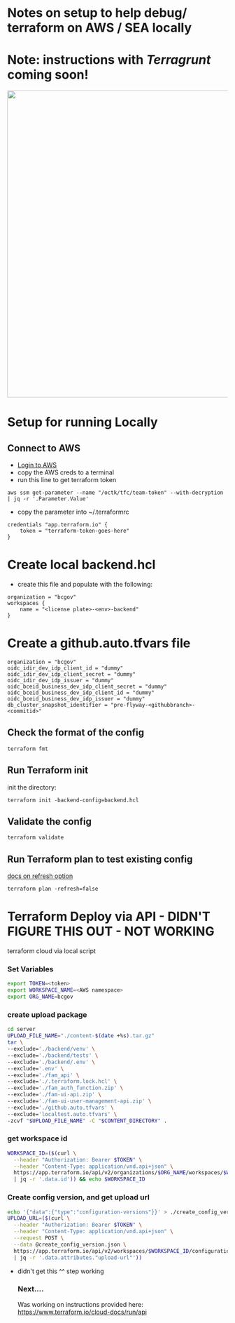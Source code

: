 # Notes on setup to help debug/ terraform on AWS / SEA locally

# Note: instructions with *Terragrunt* coming soon!

<img src="https://lh3.googleusercontent.com/pw/AL9nZEUdGiRiLkDzqzut5LaPh7wE7yhuJtqLB4X_ofDBR329pgzUnL-FMAHUC1pYIRX9NUOcJPW-mROg9KK0NYkptnZMtlkO0T-XmdeyWixD9cN4uSDThxhEWrmEDs5HgEdRvnet0KtS-lK30HsuuIWElHFGSQ=w1300-h732-no?authuser=0" width="700px">

# Setup for running Locally

## Connect to AWS

* [Login to AWS](https://oidc.gov.bc.ca/auth/realms/umafubc9/protocol/saml/clients/amazon-aws)
* copy the AWS creds to a terminal
* run this line to get terraform token

`aws ssm get-parameter --name "/octk/tfc/team-token" --with-decryption | jq -r '.Parameter.Value'`

* copy the parameter into ~/.terraformrc

```
credentials "app.terraform.io" {
    token = "terraform-token-goes-here"
}
```

# Create local backend.hcl

* create this file and populate with the following:
```
organization = "bcgov"
workspaces {
    name = "<license plate>-<env>-backend"
}
```

# Create a github.auto.tfvars file

```
organization = "bcgov"
oidc_idir_dev_idp_client_id = "dummy"
oidc_idir_dev_idp_client_secret = "dummy"
oidc_idir_dev_idp_issuer = "dummy"
oidc_bceid_business_dev_idp_client_secret = "dummy"
oidc_bceid_business_dev_idp_client_id = "dummy"
oidc_bceid_business_dev_idp_issuer = "dummy"
db_cluster_snapshot_identifier = "pre-flyway-<githubbranch>-<commitid>"
```

## Check the format of the config

`terraform fmt`

## Run Terraform init

init the directory:

`terraform init -backend-config=backend.hcl`

## Validate the config

`terraform validate`

## Run Terraform plan to test existing config

[docs on refresh option](https://www.terraform.io/cli/commands/plan#refresh-false)

`terraform plan -refresh=false`



# Terraform Deploy via API - DIDN'T FIGURE THIS OUT - NOT WORKING

terraform cloud via local script

### Set Variables

``` bash
export TOKEN=<token>
export WORKSPACE_NAME=<AWS namespace>
export ORG_NAME=bcgov
```

### create upload package

``` bash
cd server
UPLOAD_FILE_NAME="./content-$(date +%s).tar.gz"
tar \
--exclude='./backend/venv' \
--exclude='./backend/tests' \
--exclude='./backend/.env' \
--exclude='.env' \
--exclude='./fam_api' \
--exclude='./.terraform.lock.hcl' \
--exclude='./fam_auth_function.zip' \
--exclude='./fam-ui-api.zip' \
--exclude='./fam-ui-user-management-api.zip' \
--exclude='./github.auto.tfvars' \
--exclude='localtest.auto.tfvars' \
-zcvf "$UPLOAD_FILE_NAME" -C "$CONTENT_DIRECTORY" .
```

### get workspace id

``` bash
WORKSPACE_ID=($(curl \
  --header "Authorization: Bearer $TOKEN" \
  --header "Content-Type: application/vnd.api+json" \
  https://app.terraform.io/api/v2/organizations/$ORG_NAME/workspaces/$WORKSPACE_NAME \
  | jq -r '.data.id')) && echo $WORKSPACE_ID
```

### Create config version, and get upload url

``` bash
echo '{"data":{"type":"configuration-versions"}}' > ./create_config_version.json
UPLOAD_URL=($(curl \
  --header "Authorization: Bearer $TOKEN" \
  --header "Content-Type: application/vnd.api+json" \
  --request POST \
  --data @create_config_version.json \
  https://app.terraform.io/api/v2/workspaces/$WORKSPACE_ID/configuration-versions \
  | jq -r '.data.attributes."upload-url"'))
```

* didn't get this ^^ step working

  ### Next....

  Was working on instructions provided here:
  https://www.terraform.io/cloud-docs/run/api
